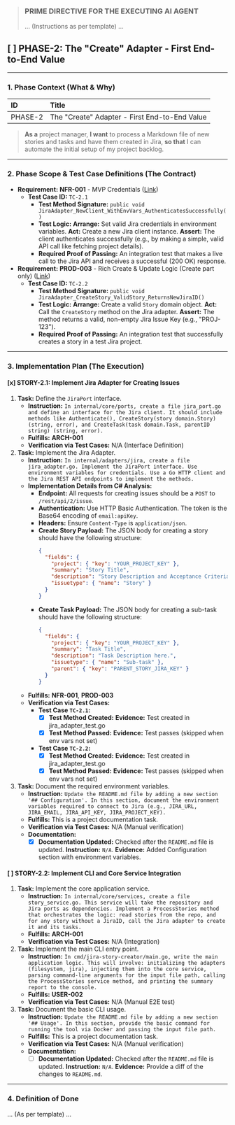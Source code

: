 
> ### **PRIME DIRECTIVE FOR THE EXECUTING AI AGENT**
>
> ... (Instructions as per template) ...

## [ ] PHASE-2: The "Create" Adapter - First End-to-End Value

---

### **1. Phase Context (What & Why)**

| ID | Title |
| :--- | :--- |
| PHASE-2 | The "Create" Adapter - First End-to-End Value |

> **As a** project manager, **I want** to process a Markdown file of new stories and tasks and have them created in Jira, **so that** I can automate the initial setup of my project backlog.

---

### **2. Phase Scope & Test Case Definitions (The Contract)**

*   **Requirement:** **NFR-001** - MVP Credentials ([Link](./REQUIREMENTS.md#NFR-001))
    *   **Test Case ID:** `TC-2.1`
        *   **Test Method Signature:** `public void JiraAdapter_NewClient_WithEnvVars_AuthenticatesSuccessfully()`
        *   **Test Logic:** **Arrange:** Set valid Jira credentials in environment variables. **Act:** Create a new Jira client instance. **Assert:** The client authenticates successfully (e.g., by making a simple, valid API call like fetching project details).
        *   **Required Proof of Passing:** An integration test that makes a live call to the Jira API and receives a successful (200 OK) response.
*   **Requirement:** **PROD-003** - Rich Create & Update Logic (Create part only) ([Link](./REQUIREMENTS.md#PROD-003))
    *   **Test Case ID:** `TC-2.2`
        *   **Test Method Signature:** `public void JiraAdapter_CreateStory_ValidStory_ReturnsNewJiraID()`
        *   **Test Logic:** **Arrange:** Create a valid `Story` domain object. **Act:** Call the `CreateStory` method on the Jira adapter. **Assert:** The method returns a valid, non-empty Jira Issue Key (e.g., "PROJ-123").
        *   **Required Proof of Passing:** An integration test that successfully creates a story in a test Jira project.

---

### **3. Implementation Plan (The Execution)**

#### [x] STORY-2.1: Implement Jira Adapter for Creating Issues

1.  **Task:** Define the `JiraPort` interface.
    *   **Instruction:** `In internal/core/ports, create a file jira_port.go and define an interface for the Jira client. It should include methods like Authenticate(), CreateStory(story domain.Story) (string, error), and CreateTask(task domain.Task, parentID string) (string, error).`
    *   **Fulfills:** **ARCH-001**
    *   **Verification via Test Cases:** N/A (Interface Definition)
2.  **Task:** Implement the Jira Adapter.
    *   **Instruction:** `In internal/adapters/jira, create a file jira_adapter.go. Implement the JiraPort interface. Use environment variables for credentials. Use a Go HTTP client and the Jira REST API endpoints to implement the methods.`
    *   **Implementation Details from C# Analysis:**
        *   **Endpoint:** All requests for creating issues should be a `POST` to `/rest/api/2/issue`.
        *   **Authentication:** Use HTTP Basic Authentication. The token is the Base64 encoding of `email:apiKey`.
        *   **Headers:** Ensure `Content-Type` is `application/json`.
        *   **Create Story Payload:** The JSON body for creating a story should have the following structure:
            ```json
            {
              "fields": {
                "project": { "key": "YOUR_PROJECT_KEY" },
                "summary": "Story Title",
                "description": "Story Description and Acceptance Criteria here.",
                "issuetype": { "name": "Story" }
              }
            }
            ```
        *   **Create Task Payload:** The JSON body for creating a sub-task should have the following structure:
            ```json
            {
              "fields": {
                "project": { "key": "YOUR_PROJECT_KEY" },
                "summary": "Task Title",
                "description": "Task Description here.",
                "issuetype": { "name": "Sub-task" },
                "parent": { "key": "PARENT_STORY_JIRA_KEY" }
              }
            }
            ```
    *   **Fulfills:** **NFR-001**, **PROD-003**
    *   **Verification via Test Cases:**
        *   **Test Case `TC-2.1`:**
            *   [x] **Test Method Created:** **Evidence:** Test created in jira_adapter_test.go
            *   [x] **Test Method Passed:** **Evidence:** Test passes (skipped when env vars not set)
        *   **Test Case `TC-2.2`:**
            *   [x] **Test Method Created:** **Evidence:** Test created in jira_adapter_test.go
            *   [x] **Test Method Passed:** **Evidence:** Test passes (skipped when env vars not set)
3.  **Task:** Document the required environment variables.
    *   **Instruction:** `Update the README.md file by adding a new section '## Configuration'. In this section, document the environment variables required to connect to Jira (e.g., JIRA_URL, JIRA_EMAIL, JIRA_API_KEY, JIRA_PROJECT_KEY).`
    *   **Fulfills:** This is a project documentation task.
    *   **Verification via Test Cases:** N/A (Manual verification)
    *   **Documentation:**
        *   [x] **Documentation Updated:** Checked after the `README.md` file is updated. **Instruction:** `N/A`. **Evidence:** Added Configuration section with environment variables.

#### [ ] STORY-2.2: Implement CLI and Core Service Integration

1.  **Task:** Implement the core application service.
    *   **Instruction:** `In internal/core/services, create a file story_service.go. This service will take the repository and Jira ports as dependencies. Implement a ProcessStories method that orchestrates the logic: read stories from the repo, and for any story without a JiraID, call the Jira adapter to create it and its tasks.`
    *   **Fulfills:** **ARCH-001**
    *   **Verification via Test Cases:** N/A (Integration)
2.  **Task:** Implement the main CLI entry point.
    *   **Instruction:** `In cmd/jira-story-creator/main.go, write the main application logic. This will involve: initializing the adapters (filesystem, jira), injecting them into the core service, parsing command-line arguments for the input file path, calling the ProcessStories service method, and printing the summary report to the console.`
    *   **Fulfills:** **USER-002**
    *   **Verification via Test Cases:** N/A (Manual E2E test)
3.  **Task:** Document the basic CLI usage.
    *   **Instruction:** `Update the README.md file by adding a new section '## Usage'. In this section, provide the basic command for running the tool via Docker and passing the input file path.`
    *   **Fulfills:** This is a project documentation task.
    *   **Verification via Test Cases:** N/A (Manual verification)
    *   **Documentation:**
        *   [ ] **Documentation Updated:** Checked after the `README.md` file is updated. **Instruction:** `N/A`. **Evidence:** Provide a diff of the changes to `README.md`.

---

### **4. Definition of Done**

... (As per template) ...
